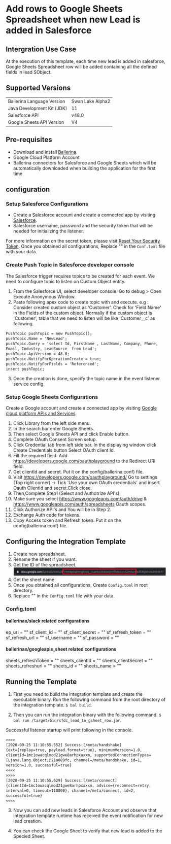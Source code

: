 # Add rows to Google Sheets Spreadsheet when new Lead is added in Salesforce
## Intergration Use Case
At the execution of this template, each time new lead is added in salesforce, Google Sheets Spreadsheet row will be added containing all the defined fields in lead SObject. 

## Supported Versions

<table>
  <tr>
   <td>Ballerina Language Version
   </td>
   <td>Swan Lake Alpha2
   </td>
  </tr>
  <tr>
   <td>Java Development Kit (JDK) 
   </td>
   <td>11
   </td>
  </tr>
  <tr>
   <td>Salesforce API 
   </td>
   <td>v48.0
   </td>
  </tr>
  <tr>
   <td>Google Sheets API Version
   </td>
   <td>V4
   </td>
  </tr>
</table>


## Pre-requisites
* Download and install [Ballerina](https://ballerinalang.org/downloads/).
* Google Cloud Platform Account
* Ballerina connectors for Salesforce and Google Sheets which will be automatically downloaded when building the application for the first time


## configuration
### Setup Salesforce Configurations
* Create a Salesforce account and create a connected app by visiting [Salesforce](https://www.salesforce.com). 
* Salesforce username, password and the security token that will be needed for initializing the listener. 

For more information on the secret token, please visit [Reset Your Security Token](https://help.salesforce.com/articleView?id=user_security_token.htm&type=5).
Once you obtained all configurations, Replace "" in the `Conf.toml` file with your data.

### Create Push Topic in Salesforce developer console

The Salesforce trigger requires topics to be created for each event. We need to configure topic to listen on Custom Object entity.

1. From the Salesforce UI, select developer console. Go to debug > Open Execute Anonymous Window. 
2. Paste following apex code to create topic with <CustomObject> and execute.
e.g : Consider created custom object as 'Customer'. Check for 'Field Name' in the Fields of the custom object. Normally if the custom object is 'Customer', table that we need to listen will be like 'Customer__c' as following.
```apex
PushTopic pushTopic = new PushTopic();
pushTopic.Name = 'NewLead';
pushTopic.Query = 'select Id, FirstName , LastName, Company, Phone, Email, Industry, LeadSource  from Lead';
pushTopic.ApiVersion = 48.0;
pushTopic.NotifyForOperationCreate = true;
pushTopic.NotifyForFields = 'Referenced';
insert pushTopic;
```
3. Once the creation is done, specify the topic name in the event listener service config.

### Setup Google Sheets Configurations
Create a Google account and create a connected app by visiting [Google cloud platform APIs and Services](https://console.cloud.google.com/apis/dashboard). 

1. Click Library from the left side menu.
2. In the search bar enter Google Sheets.
3. Then select Google Sheets API and click Enable button.
4. Complete OAuth Consent Screen setup.
5. Click Credential tab from left side bar. In the displaying window click Create Credentials button
Select OAuth client Id.
6. Fill the required field. Add https://developers.google.com/oauthplayground to the Redirect URI field.
7. Get clientId and secret. Put it on the config(ballerina.conf) file.
8. Visit https://developers.google.com/oauthplayground/ 
    Go to settings (Top right corner) -> Tick 'Use your own OAuth credentials' and insert Oauth ClientId and secret.Click close.
9. Then,Complete Step1 (Select and Authotrize API's)
10. Make sure you select https://www.googleapis.com/auth/drive & https://www.googleapis.com/auth/spreadsheets Oauth scopes.
11. Click Authorize API's and You will be in Step 2.
12. Exchange Auth code for tokens.
13. Copy Access token and Refresh token. Put it on the config(ballerina.conf) file.

## Configuring the Integration Template

1. Create new spreadsheet.
2. Rename the sheet if you want.
3. Get the ID of the spreadsheet.![alt text](../sfdc_lead_to_gsheet_row/docs/images/spreadsheet_id_example.jpeg?raw=true)
5. Get the sheet name
6. Once you obtained all configurations, Create `Config.toml` in root directory.
7. Replace "" in the `Config.toml` file with your data.

### Config.toml 

#### ballerinax/slack related configurations 

ep_url = ""
sf_client_id = ""
sf_client_secret = ""
sf_refresh_token = ""
sf_refresh_url = ""
sf_username = ""
sf_password = ""

#### ballerinax/googleapis_sheet related configurations  

sheets_refreshToken = ""
sheets_clientId = ""
sheets_clientSecret = ""
sheets_refreshurl = ""
sheets_id = ""
sheets_name = ""

## Running the Template

1. First you need to build the integration template and create the executable binary. Run the following command from the root directory of the integration template. 
`$ bal build`. 

2. Then you can run the integration binary with the following command. 
`$ bal run /target/bin/sfdc_lead_to_gsheet_row.jar`. 

Successful listener startup will print following in the console.
```
>>>>
[2020-09-25 11:10:55.552] Success:[/meta/handshake]
{ext={replay=true, payload.format=true}, minimumVersion=1.0, clientId=1mc1owacqlmod21gwe8arhpxaxxm, supportedConnectionTypes=[Ljava.lang.Object;@21a089fc, channel=/meta/handshake, id=1, version=1.0, successful=true}
<<<<
>>>>
[2020-09-25 11:10:55.629] Success:[/meta/connect]
{clientId=1mc1owacqlmod21gwe8arhpxaxxm, advice={reconnect=retry, interval=0, timeout=110000}, channel=/meta/connect, id=2, successful=true}
<<<<
```

3. Now you can add new leads in Salesforce Account and observe that integration template runtime has received the event notification for new lead creation.

4. You can check the Google Sheet to verify that new lead is added to the Specied Sheet. 


